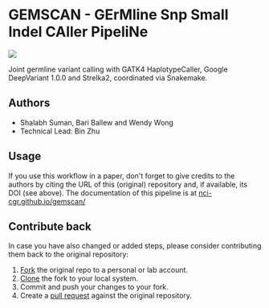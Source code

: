 # GEMSCAN - GErMline Snp Small Indel CAller PipeliNe 
![](https://nci-cgr.github.io/GEMSCAN/gemscan_logo.png)

Joint germline variant calling with GATK4 HaplotypeCaller, Google DeepVariant 1.0.0 and Strelka2, coordinated via Snakemake.

## Authors

* Shalabh Suman, Bari Ballew and Wendy Wong 
* Technical Lead: Bin Zhu

## Usage

If you use this workflow in a paper, don't forget to give credits to the authors by citing the URL of this (original) repository and, if available, its DOI (see above). The documentation of this pipeline is at [nci-cgr.github.io/gemscan/](https://nci-cgr.github.io/GEMSCAN/)

## Contribute back

In case you have also changed or added steps, please consider contributing them back to the original repository:

1. [Fork](https://help.github.com/en/articles/fork-a-repo) the original repo to a personal or lab account.
2. [Clone](https://help.github.com/en/articles/cloning-a-repository) the fork to your local system.
3. Commit and push your changes to your fork.
4. Create a [pull request](https://help.github.com/en/articles/creating-a-pull-request) against the original repository.
